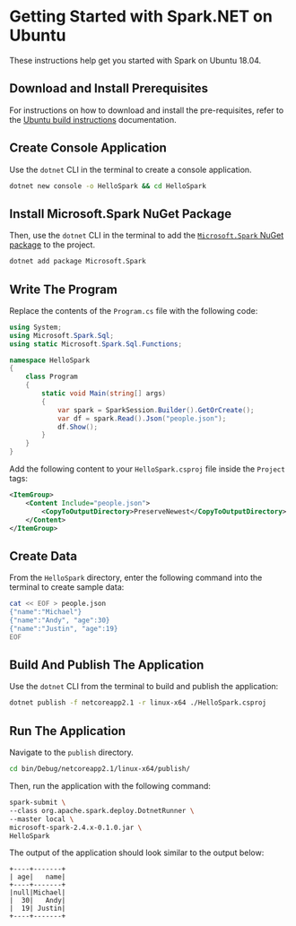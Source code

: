 # Getting Started with Spark.NET on Ubuntu

These instructions help get you started with Spark on Ubuntu 18.04.

## Download and Install Prerequisites

For instructions on how to download and install the pre-requisites, refer to the [Ubuntu build instructions](../building/ubuntu-instructions.md#pre-requisites) documentation.

## Create Console Application

Use the `dotnet` CLI in the terminal to create a console application.

```bash
dotnet new console -o HelloSpark && cd HelloSpark
```

## Install Microsoft.Spark NuGet Package

Then, use the `dotnet` CLI in the terminal to add the [`Microsoft.Spark` NuGet package](https://www.nuget.org/packages/Microsoft.Spark/) to the project.

```bash
dotnet add package Microsoft.Spark
```

## Write The Program

Replace the contents of the `Program.cs` file with the following code:

```csharp
using System;
using Microsoft.Spark.Sql;
using static Microsoft.Spark.Sql.Functions;

namespace HelloSpark
{
    class Program
    {
        static void Main(string[] args)
        {
            var spark = SparkSession.Builder().GetOrCreate();
            var df = spark.Read().Json("people.json");
            df.Show();
        }
    }
}
```

Add the following content to your `HelloSpark.csproj` file inside the `Project` tags:

```xml
<ItemGroup>
    <Content Include="people.json">
        <CopyToOutputDirectory>PreserveNewest</CopyToOutputDirectory>
    </Content>
</ItemGroup>
```

## Create Data

From the `HelloSpark` directory, enter the following command into the terminal to create sample data:

```bash
cat << EOF > people.json
{"name":"Michael"} 
{"name":"Andy", "age":30} 
{"name":"Justin", "age":19} 
EOF
```

## Build And Publish The Application

Use the `dotnet` CLI from the terminal to build and publish the application:

```bash
dotnet publish -f netcoreapp2.1 -r linux-x64 ./HelloSpark.csproj
```

## Run The Application

Navigate to the `publish` directory.

```bash
cd bin/Debug/netcoreapp2.1/linux-x64/publish/
```

Then, run the application with the following command:

```bash
spark-submit \
--class org.apache.spark.deploy.DotnetRunner \
--master local \
microsoft-spark-2.4.x-0.1.0.jar \
HelloSpark
```

The output of the application should look similar to the output below:

```text
+----+-------+
| age|   name|
+----+-------+
|null|Michael|
|  30|   Andy|
|  19| Justin|
+----+-------+
```